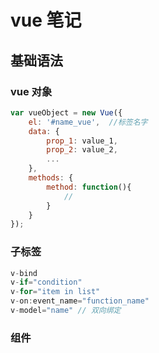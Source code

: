 # vue 笔记
## 基础语法

###  vue 对象

```javascript
var vueObject = new Vue({
 	el: '#name_vue',  //标签名字
    data: {
    	prop_1: value_1,
    	prop_2: value_2,
    	...
	},
    methods: {
        method: function(){
            //
        }
    }
});
```

### 子标签

```javascript
v-bind
v-if="condition"
v-for="item in list"
v-on:event_name="function_name"
v-model="name" // 双向绑定
```

### 组件

